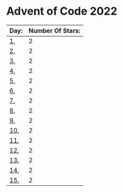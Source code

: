 # Advent of Code 2022

| Day:                      | Number Of Stars: |
| ------------------------- | ---------------- | 
|[1.](/2022/code/day1.py)   | 2                |
|[2.](/2022/code/day2.py)   | 2                |
|[3.](/2022/code/day3.py)   | 2                |
|[4.](/2022/code/day4.py)   | 2                |
|[5.](/2022/code/day5.py)   | 2                |
|[6.](/2022/code/day6.py)   | 2                |
|[7.](/2022/code/day7.py)   | 2                |
|[8.](/2022/code/day8.py)   | 2                |
|[9.](/2022/code/day9.py)   | 2                |
|[10.](/2022/code/day10.py) | 2                |
|[11.](/2022/code/day11.py) | 2                |
|[12.](/2022/code/day12.py) | 2                |
|[13.](/2022/code/day13.py) | 2                |
|[14.](/2022/code/day14.py) | 2                |
|[15.](/2022/code/day15.py) | 2                |